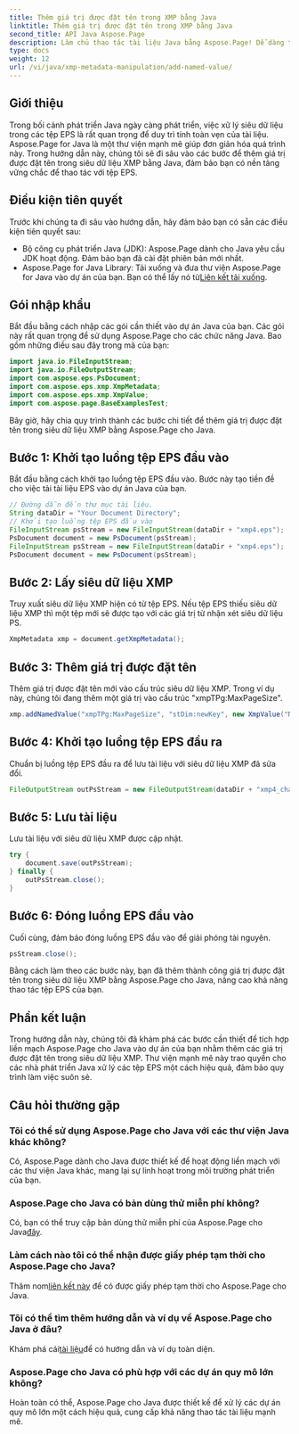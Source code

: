 ```yaml
---
title: Thêm giá trị được đặt tên trong XMP bằng Java
linktitle: Thêm giá trị được đặt tên trong XMP bằng Java
second_title: API Java Aspose.Page
description: Làm chủ thao tác tài liệu Java bằng Aspose.Page! Dễ dàng thêm các giá trị được đặt tên trong siêu dữ liệu XMP bằng hướng dẫn từng bước của chúng tôi để tích hợp liền mạch.
type: docs
weight: 12
url: /vi/java/xmp-metadata-manipulation/add-named-value/
---
```

## Giới thiệu
Trong bối cảnh phát triển Java ngày càng phát triển, việc xử lý siêu dữ liệu trong các tệp EPS là rất quan trọng để duy trì tính toàn vẹn của tài liệu. Aspose.Page for Java là một thư viện mạnh mẽ giúp đơn giản hóa quá trình này. Trong hướng dẫn này, chúng tôi sẽ đi sâu vào các bước để thêm giá trị được đặt tên trong siêu dữ liệu XMP bằng Java, đảm bảo bạn có nền tảng vững chắc để thao tác với tệp EPS.
## Điều kiện tiên quyết
Trước khi chúng ta đi sâu vào hướng dẫn, hãy đảm bảo bạn có sẵn các điều kiện tiên quyết sau:
- Bộ công cụ phát triển Java (JDK): Aspose.Page dành cho Java yêu cầu JDK hoạt động. Đảm bảo bạn đã cài đặt phiên bản mới nhất.
- Aspose.Page for Java Library: Tải xuống và đưa thư viện Aspose.Page for Java vào dự án của bạn. Bạn có thể lấy nó từ[Liên kết tải xuống](https://releases.aspose.com/page/java/).
## Gói nhập khẩu
Bắt đầu bằng cách nhập các gói cần thiết vào dự án Java của bạn. Các gói này rất quan trọng để sử dụng Aspose.Page cho các chức năng Java. Bao gồm những điều sau đây trong mã của bạn:
```java
import java.io.FileInputStream;
import java.io.FileOutputStream;
import com.aspose.eps.PsDocument;
import com.aspose.eps.xmp.XmpMetadata;
import com.aspose.eps.xmp.XmpValue;
import com.aspose.page.BaseExamplesTest;
```
Bây giờ, hãy chia quy trình thành các bước chi tiết để thêm giá trị được đặt tên trong siêu dữ liệu XMP bằng Aspose.Page cho Java.
## Bước 1: Khởi tạo luồng tệp EPS đầu vào
Bắt đầu bằng cách khởi tạo luồng tệp EPS đầu vào. Bước này tạo tiền đề cho việc tải tài liệu EPS vào dự án Java của bạn.
```java
// Đường dẫn đến thư mục tài liệu.
String dataDir = "Your Document Directory";
// Khởi tạo luồng tệp EPS đầu vào
FileInputStream psStream = new FileInputStream(dataDir + "xmp4.eps");
PsDocument document = new PsDocument(psStream);
FileInputStream psStream = new FileInputStream(dataDir + "xmp4.eps");
PsDocument document = new PsDocument(psStream);
```
## Bước 2: Lấy siêu dữ liệu XMP
Truy xuất siêu dữ liệu XMP hiện có từ tệp EPS. Nếu tệp EPS thiếu siêu dữ liệu XMP thì một tệp mới sẽ được tạo với các giá trị từ nhận xét siêu dữ liệu PS.
```java
XmpMetadata xmp = document.getXmpMetadata();
```
## Bước 3: Thêm giá trị được đặt tên
Thêm giá trị được đặt tên mới vào cấu trúc siêu dữ liệu XMP. Trong ví dụ này, chúng tôi đang thêm một giá trị vào cấu trúc "xmpTPg:MaxPageSize".
```java
xmp.addNamedValue("xmpTPg:MaxPageSize", "stDim:newKey", new XmpValue("NewValue"));
```
## Bước 4: Khởi tạo luồng tệp EPS đầu ra
Chuẩn bị luồng tệp EPS đầu ra để lưu tài liệu với siêu dữ liệu XMP đã sửa đổi.
```java
FileOutputStream outPsStream = new FileOutputStream(dataDir + "xmp4_changed.eps");
```
## Bước 5: Lưu tài liệu
Lưu tài liệu với siêu dữ liệu XMP được cập nhật.
```java
try {
    document.save(outPsStream);
} finally {
    outPsStream.close();
}
```
## Bước 6: Đóng luồng EPS đầu vào
Cuối cùng, đảm bảo đóng luồng EPS đầu vào để giải phóng tài nguyên.
```java
psStream.close();
```
Bằng cách làm theo các bước này, bạn đã thêm thành công giá trị được đặt tên trong siêu dữ liệu XMP bằng Aspose.Page cho Java, nâng cao khả năng thao tác tệp EPS của bạn.
## Phần kết luận
Trong hướng dẫn này, chúng tôi đã khám phá các bước cần thiết để tích hợp liền mạch Aspose.Page cho Java vào dự án của bạn nhằm thêm các giá trị được đặt tên trong siêu dữ liệu XMP. Thư viện mạnh mẽ này trao quyền cho các nhà phát triển Java xử lý các tệp EPS một cách hiệu quả, đảm bảo quy trình làm việc suôn sẻ.
## Câu hỏi thường gặp
### Tôi có thể sử dụng Aspose.Page cho Java với các thư viện Java khác không?
Có, Aspose.Page dành cho Java được thiết kế để hoạt động liền mạch với các thư viện Java khác, mang lại sự linh hoạt trong môi trường phát triển của bạn.
### Aspose.Page cho Java có bản dùng thử miễn phí không?
 Có, bạn có thể truy cập bản dùng thử miễn phí của Aspose.Page cho Java[đây](https://releases.aspose.com/).
### Làm cách nào tôi có thể nhận được giấy phép tạm thời cho Aspose.Page cho Java?
 Thăm nom[liên kết này](https://purchase.aspose.com/temporary-license/) để có được giấy phép tạm thời cho Aspose.Page cho Java.
### Tôi có thể tìm thêm hướng dẫn và ví dụ về Aspose.Page cho Java ở đâu?
 Khám phá cái[tài liệu](https://reference.aspose.com/page/java/)để có hướng dẫn và ví dụ toàn diện.
### Aspose.Page cho Java có phù hợp với các dự án quy mô lớn không?
Hoàn toàn có thể, Aspose.Page cho Java được thiết kế để xử lý các dự án quy mô lớn một cách hiệu quả, cung cấp khả năng thao tác tài liệu mạnh mẽ.